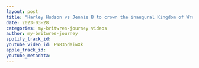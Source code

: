 ```yaml
---
layout: post
title: "Harley Hudson vs Jennie B to crown the inaugural Kingdom of Wrestling Women’s Champion (Highlights)"
date: 2023-03-28
categories: my-britwres-journey videos
author: my-britwres-journey
spotify_track_id: 
youtube_video_id: FW835daiwXk
apple_track_id: 
youtube_metadata: 
---
```


